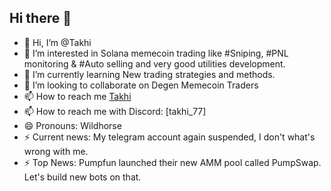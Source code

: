 ## Hi there 👋

- 👋 Hi, I’m @Takhi
- 👀 I’m interested in Solana memecoin trading like #Sniping, #PNL monitoring & #Auto selling and very good utilities development.
- 🌱 I’m currently learning New trading strategies and methods.
- 💞️ I’m looking to collaborate on Degen Memecoin Traders
- 📫 How to reach me [Takhi](https://t.me/@takhi_77)
- 📫 How to reach me with Discord: [takhi_77]
- 😄 Pronouns: Wildhorse
- ⚡ Current news: My telegram account again suspended, I don't what's wrong with me.
- ⚡ Top News: Pumpfun launched their new AMM pool called PumpSwap. Let's build new bots on that.

<!---
degen-meme77/degen-meme77 is a ✨ special ✨ repository because its `README.md` (this file) appears on your GitHub profile.
You can click the Preview link to take a look at your changes.
--->
